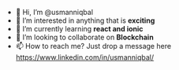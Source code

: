 - 👋 Hi, I’m @usmanniqbal
- 👀 I’m interested in anything that is **exciting**
- 🌱 I’m currently learning **react and ionic**
- 💞️ I’m looking to collaborate on **Blockchain**
- 📫 How to reach me? Just drop a message here https://www.linkedin.com/in/usmanniqbal/

<!---
usmanniqbal/usmanniqbal is a ✨ special ✨ repository because its `README.md` (this file) appears on your GitHub profile.
You can click the Preview link to take a look at your changes.
--->
